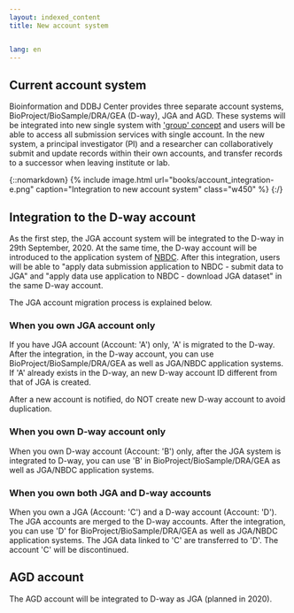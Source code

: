 ```yaml
---
layout: indexed_content
title: New account system


lang: en
---
```


## Current account system <a name="current-account"></a>

Bioinformation and DDBJ Center provides three separate account systems,
BioProject/BioSample/DRA/GEA (D-way), JGA and AGD. These systems will be
integrated into new single system with ['group' concept](group-e.html)
and users will be able to access all submission services with single
account. In the new system, a principal investigator (PI) and a
researcher can collaboratively submit and update records within their
own accounts, and transfer records to a successor when leaving institute
or lab.

{::nomarkdown}
{% include image.html url="books/account_integration-e.png" caption="Integration to new account system" class="w450" %}
{:/}

## Integration to the D-way account<a name="migration"></a>

As the first step, the JGA account system will be integrated to the D-way in 29th September, 2020. At the same time, the D-way account will be introduced to the application system of <a href="https://humandbs.biosciencedbc.jp/en">NBDC</a>. After this integration, users will be able to "apply data submission application to NBDC - submit data to JGA" and "apply data use application to NBDC - download JGA dataset" in the same D-way account.

The JGA account migration process is explained below.

### When you own JGA account only <a name="jga-only"></a>

If you have JGA account (Account: 'A') only, 'A' is migrated to the D-way. After the integration, in the D-way account, you can use BioProject/BioSample/DRA/GEA as well as JGA/NBDC application systems. If 'A' already exists in the D-way, an new D-way account ID different from that of JGA is created.

<span class="red">After a new account is notified, do NOT
create new D-way account to avoid duplication.</span>

### When you own D-way account only <a name="dway-only"></a>

When you own D-way account (Account: 'B') only, after the JGA system is integrated to D-way, you can use 'B' in BioProject/BioSample/DRA/GEA as well as JGA/NBDC application systems.

### When you own both JGA and D-way accounts <a name="jga-and-dway"></a>

When you own a JGA (Account: 'C') and a D-way account (Account: 'D'). 
<span class="attention_text">The JGA accounts are merged to the D-way accounts.</span>
After the integration, you can use 'D' for BioProject/BioSample/DRA/GEA as well as JGA/NBDC application systems. The JGA data linked to 'C' are transferred to 'D'. The account 'C' will be discontinued.

## AGD account <a name="agd-account"></a>

The AGD account will be integrated to D-way as JGA (planned in 2020).
